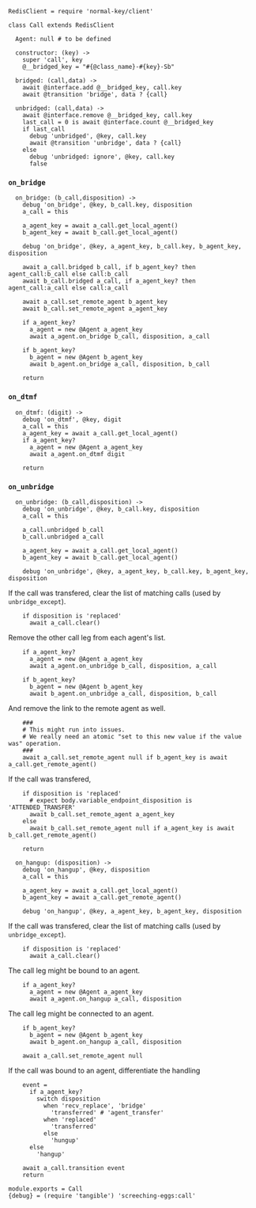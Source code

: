     RedisClient = require 'normal-key/client'

    class Call extends RedisClient

      Agent: null # to be defined

      constructor: (key) ->
        super 'call', key
        @__bridged_key = "#{@class_name}-#{key}-Sb"

      bridged: (call,data) ->
        await @interface.add @__bridged_key, call.key
        await @transition 'bridge', data ? {call}

      unbridged: (call,data) ->
        await @interface.remove @__bridged_key, call.key
        last_call = 0 is await @interface.count @__bridged_key
        if last_call
          debug 'unbridged', @key, call.key
          await @transition 'unbridge', data ? {call}
        else
          debug 'unbridged: ignore', @key, call.key
          false

### `on_bridge`

      on_bridge: (b_call,disposition) ->
        debug 'on_bridge', @key, b_call.key, disposition
        a_call = this

        a_agent_key = await a_call.get_local_agent()
        b_agent_key = await b_call.get_local_agent()

        debug 'on_bridge', @key, a_agent_key, b_call.key, b_agent_key, disposition

        await a_call.bridged b_call, if b_agent_key? then agent_call:b_call else call:b_call
        await b_call.bridged a_call, if a_agent_key? then agent_call:a_call else call:a_call

        await a_call.set_remote_agent b_agent_key
        await b_call.set_remote_agent a_agent_key

        if a_agent_key?
          a_agent = new @Agent a_agent_key
          await a_agent.on_bridge b_call, disposition, a_call

        if b_agent_key?
          b_agent = new @Agent b_agent_key
          await b_agent.on_bridge a_call, disposition, b_call

        return

### `on_dtmf`

      on_dtmf: (digit) ->
        debug 'on_dtmf', @key, digit
        a_call = this
        a_agent_key = await a_call.get_local_agent()
        if a_agent_key?
          a_agent = new @Agent a_agent_key
          await a_agent.on_dtmf digit

        return

### `on_unbridge`

      on_unbridge: (b_call,disposition) ->
        debug 'on_unbridge', @key, b_call.key, disposition
        a_call = this

        a_call.unbridged b_call
        b_call.unbridged a_call

        a_agent_key = await a_call.get_local_agent()
        b_agent_key = await b_call.get_local_agent()

        debug 'on_unbridge', @key, a_agent_key, b_call.key, b_agent_key, disposition

If the call was transfered, clear the list of matching calls (used by `unbridge_except`).

        if disposition is 'replaced'
          await a_call.clear()

Remove the other call leg from each agent's list.

        if a_agent_key?
          a_agent = new @Agent a_agent_key
          await a_agent.on_unbridge b_call, disposition, a_call

        if b_agent_key?
          b_agent = new @Agent b_agent_key
          await b_agent.on_unbridge a_call, disposition, b_call

And remove the link to the remote agent as well.

        ###
        # This might run into issues.
        # We really need an atomic "set to this new value if the value was" operation.
        ###
        await a_call.set_remote_agent null if b_agent_key is await a_call.get_remote_agent()

If the call was transfered,

        if disposition is 'replaced'
          # expect body.variable_endpoint_disposition is 'ATTENDED_TRANSFER'
          await b_call.set_remote_agent a_agent_key
        else
          await b_call.set_remote_agent null if a_agent_key is await b_call.get_remote_agent()

        return

      on_hangup: (disposition) ->
        debug 'on_hangup', @key, disposition
        a_call = this

        a_agent_key = await a_call.get_local_agent()
        b_agent_key = await a_call.get_remote_agent()

        debug 'on_hangup', @key, a_agent_key, b_agent_key, disposition

If the call was transfered, clear the list of matching calls (used by `unbridge_except`).

        if disposition is 'replaced'
          await a_call.clear()

The call leg might be bound to an agent.

        if a_agent_key?
          a_agent = new @Agent a_agent_key
          await a_agent.on_hangup a_call, disposition

The call leg might be connected to an agent.

        if b_agent_key?
          b_agent = new @Agent b_agent_key
          await b_agent.on_hangup a_call, disposition

        await a_call.set_remote_agent null

If the call was bound to an agent, differentiate the handling

        event =
          if a_agent_key?
            switch disposition
              when 'recv_replace', 'bridge'
                'transferred' # 'agent_transfer'
              when 'replaced'
                'transferred'
              else
                'hungup'
          else
            'hangup'

        await a_call.transition event
        return

    module.exports = Call
    {debug} = (require 'tangible') 'screeching-eggs:call'
